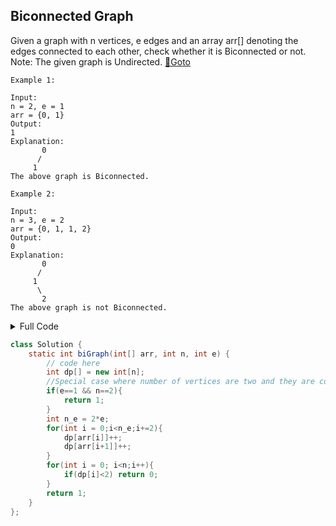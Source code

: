 ## Biconnected Graph
Given a graph with n vertices, e edges and an array arr[] denoting the edges connected to each other, check whether it is Biconnected or not.
Note: The given graph is Undirected. [🔗Goto](https://practice.geeksforgeeks.org/problems/biconnected-graph2528/1#) 

```
Example 1:

Input:
n = 2, e = 1
arr = {0, 1}
Output:
1
Explanation:
       0
      /
     1
The above graph is Biconnected.

Example 2:

Input:
n = 3, e = 2
arr = {0, 1, 1, 2}
Output:
0
Explanation:
       0
      /
     1
      \
       2
The above graph is not Biconnected.
```
<details>
<summary>Full Code</summary>

```java

```
</details>

```java
class Solution {
    static int biGraph(int[] arr, int n, int e) {
        // code here
        int dp[] = new int[n];
        //Special case where number of vertices are two and they are connected.
        if(e==1 && n==2){
            return 1;
        }
        int n_e = 2*e;
        for(int i = 0;i<n_e;i+=2){
            dp[arr[i]]++;
            dp[arr[i+1]]++;
        }
        for(int i = 0; i<n;i++){
            if(dp[i]<2) return 0;
        }
        return 1;
    }
};
```